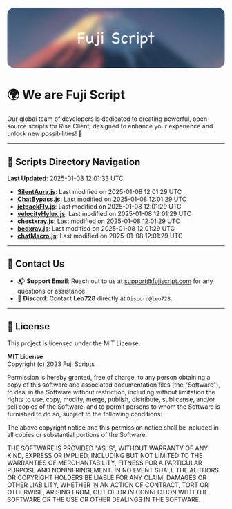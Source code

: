 ![Banner](.github/b.webp)

# 🌍 **We are Fuji Script**

Our global team of developers is dedicated to creating powerful, open-source scripts for Rise Client, designed to enhance your experience and unlock new possibilities! 🌟

---
<!-- SCRIPTS_NAVIGATION_START -->
## 📂 **Scripts Directory Navigation**

**Last Updated**: 2025-01-08 12:01:33 UTC

- **[SilentAura.js](scripts/SilentAura.js)**: Last modified on 2025-01-08 12:01:29 UTC
- **[ChatBypass.js](scripts/ChatBypass.js)**: Last modified on 2025-01-08 12:01:29 UTC
- **[jetpackFly.js](scripts/jetpackFly.js)**: Last modified on 2025-01-08 12:01:29 UTC
- **[velocityHylex.js](scripts/velocityHylex.js)**: Last modified on 2025-01-08 12:01:29 UTC
- **[chestxray.js](scripts/chestxray.js)**: Last modified on 2025-01-08 12:01:29 UTC
- **[bedxray.js](scripts/bedxray.js)**: Last modified on 2025-01-08 12:01:29 UTC
- **[chatMacro.js](scripts/chatMacro.js)**: Last modified on 2025-01-08 12:01:29 UTC

<!-- SCRIPTS_NAVIGATION_END -->

---

## 💬 **Contact Us**  
- 📬 **Support Email**: Reach out to us at [support@fujiscript.com](mailto:support@fujiscript.com) for any questions or assistance.  
- 💬 **Discord**: Contact **Leo728** directly at `Discord@leo728`.

---

## 📜 **License**

This project is licensed under the MIT License.  

**MIT License**  
Copyright (c) 2023 Fuji Scripts  

Permission is hereby granted, free of charge, to any person obtaining a copy of this software and associated documentation files (the "Software"), to deal in the Software without restriction, including without limitation the rights to use, copy, modify, merge, publish, distribute, sublicense, and/or sell copies of the Software, and to permit persons to whom the Software is furnished to do so, subject to the following conditions:  

The above copyright notice and this permission notice shall be included in all copies or substantial portions of the Software.  

THE SOFTWARE IS PROVIDED "AS IS", WITHOUT WARRANTY OF ANY KIND, EXPRESS OR IMPLIED, INCLUDING BUT NOT LIMITED TO THE WARRANTIES OF MERCHANTABILITY, FITNESS FOR A PARTICULAR PURPOSE AND NONINFRINGEMENT. IN NO EVENT SHALL THE AUTHORS OR COPYRIGHT HOLDERS BE LIABLE FOR ANY CLAIM, DAMAGES OR OTHER LIABILITY, WHETHER IN AN ACTION OF CONTRACT, TORT OR OTHERWISE, ARISING FROM, OUT OF OR IN CONNECTION WITH THE SOFTWARE OR THE USE OR OTHER DEALINGS IN THE SOFTWARE.  
